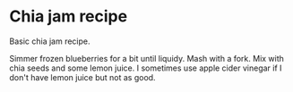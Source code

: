 # Chia jam recipe

Basic chia jam recipe.

Simmer frozen blueberries for a bit until liquidy. Mash with a fork. Mix with
chia seeds and some lemon juice. I sometimes use apple cider vinegar if I don't
have lemon juice but not as good.
